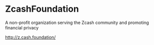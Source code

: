 # ZcashFoundation

A non-profit organization serving the Zcash community and promoting financial privacy

http://z.cash.foundation/
